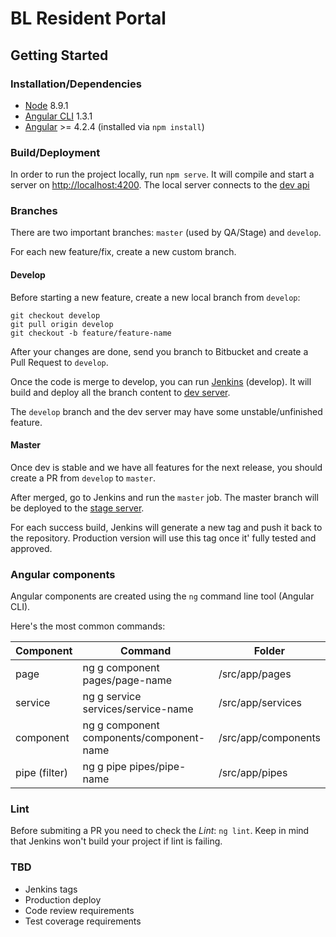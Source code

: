# BL Resident Portal

## Getting Started

### Installation/Dependencies

* [Node](https://nodejs.org/) 8.9.1
* [Angular CLI](https://cli.angular.io/) 1.3.1
* [Angular](https://angular.io/) >= 4.2.4 (installed via `npm install`)

### Build/Deployment

In order to run the project locally, run `npm serve`. It will compile and start a server on [http://localhost:4200](http://localhost:4200.).
The local server connects to the [dev api](http://api.dev.betterleasing.com/)

### Branches

There are two important branches: `master` (used by QA/Stage) and `develop`. 

For each new feature/fix, create a new custom branch.


#### Develop
Before starting a new feature, create a new local branch from `develop`: 
```
git checkout develop
git pull origin develop
git checkout -b feature/feature-name
```

After your changes are done, send you branch to Bitbucket and create a Pull Request to `develop`.

Once the code is merge to develop, you can run [Jenkins](http://jenkins.betterleasing.com/blue/organizations/jenkins/bl-web-portal/branches) (develop).
It will build and deploy all the branch content to [dev server](http://dev.betterleasing.com/).

The `develop` branch and the dev server may have some unstable/unfinished feature.
 
#### Master
Once dev is stable and we have all features for the next release, you should create a PR from `develop` to `master`.
 
After merged, go to Jenkins and run the `master` job. The master branch will be deployed to the [stage server](http://stage.betterleasing.com/).

For each success build, Jenkins will generate a new tag and push it back to the repository. Production version will use this tag once it' fully tested and approved. 

### Angular components

Angular components are created using the `ng` command line tool (Angular CLI).

Here's the most common commands:

| Component | Command | Folder |
|----------|-------------|------|
| page | ng g component pages/page-name | /src/app/pages |
| service | ng g service services/service-name | /src/app/services |
| component | ng g component components/component-name | /src/app/components |
| pipe (filter) | ng g pipe pipes/pipe-name | /src/app/pipes |


### Lint

Before submiting a PR you need to check the _Lint_: `ng lint`. Keep in mind that Jenkins won't build your project if lint is failing.


### TBD
* Jenkins tags
* Production deploy
* Code review requirements
* Test coverage requirements
